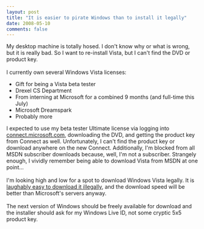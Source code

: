 ```yaml
---
layout: post
title: "It is easier to pirate Windows than to install it legally"
date: 2008-05-10
comments: false
---
```


<div class='blogger'>
  <div class='post'>
    My desktop machine is totally hosed. I don't know why or what is wrong, but it is really bad. So I want to re-install Vista, but I can't find the DVD or product key.<br /><br />I currently own several Windows Vista licenses:<br /><ul><li>Gift for being a Vista beta tester</li><li>Drexel CS Department</li><li>From interning at Microsoft for a combined 9 months (and full-time this July)<br /></li><li>Microsoft Dreamspark</li><li>Probably more</li></ul>I expected to use my beta tester Ultimate license via logging into <a href="http://connect.microsoft.com/">connect.microsoft.com</a>, downloading the DVD, and getting the product key from Connect as well. Unfortunately, I can't find the product key or download anywhere on the new Connect. Additionally, I'm blocked from all MSDN subscriber downloads because, well, I'm not a subscriber. Strangely enough, I vividly remember being able to download Vista from MSDN at one point...<br /><br />I'm looking high and low for a spot to download Windows Vista legally. It is <a href="http://www.mininova.org/search/windows+vista+ultimate/seeds">laughably easy to download it illegally</a>, and the download speed will be better than Microsoft's servers anyway.<br /><br />The next version of Windows should be freely available for download and the installer should ask for my Windows Live ID, not some cryptic 5x5 product key.  </div>
  </div>
</div>
